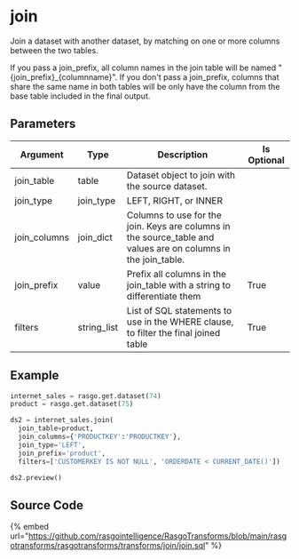 

# join

Join a dataset with another dataset, by matching on one or more columns between the two tables.

If you pass a join_prefix, all column names in the join table will be named "{join_prefix}_{columnname}".
If you don't pass a join_prefix, columns that share the same name in both tables will be only have the column from the base table included in the final output.


## Parameters

|   Argument   |    Type     |                                                  Description                                                   | Is Optional |
| ------------ | ----------- | -------------------------------------------------------------------------------------------------------------- | ----------- |
| join_table   | table       | Dataset object to join with the source dataset.                                                                |             |
| join_type    | join_type   | LEFT, RIGHT, or INNER                                                                                          |             |
| join_columns | join_dict   | Columns to use for the join. Keys are columns in the source_table and values are on columns in the join_table. |             |
| join_prefix  | value       | Prefix all columns in the join_table with a string to differentiate them                                       | True        |
| filters      | string_list | List of SQL statements to use in the WHERE clause, to filter the final joined table                            | True        |


## Example

```python
internet_sales = rasgo.get.dataset(74)
product = rasgo.get.dataset(75)

ds2 = internet_sales.join(
  join_table=product,
  join_columns={'PRODUCTKEY':'PRODUCTKEY'},
  join_type='LEFT',
  join_prefix='product',
  filters=['CUSTOMERKEY IS NOT NULL', 'ORDERDATE < CURRENT_DATE()'])

ds2.preview()
```

## Source Code

{% embed url="https://github.com/rasgointelligence/RasgoTransforms/blob/main/rasgotransforms/rasgotransforms/transforms/join/join.sql" %}

